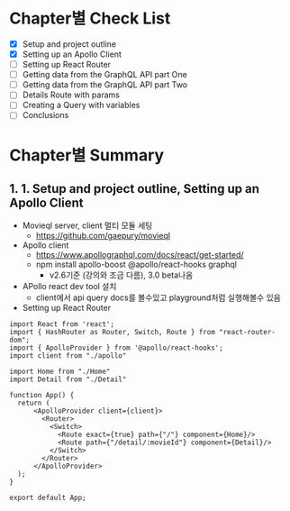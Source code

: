 # Chapter별 Check List
- [x] Setup and project outline
- [x] Setting up an Apollo Client
- [ ] Setting up React Router
- [ ] Getting data from the GraphQL API part One
- [ ] Getting data from the GraphQL API part Two
- [ ] Details Route with params
- [ ] Creating a Query with variables
- [ ] Conclusions

# Chapter별 Summary
## 1. 1. Setup and project outline, Setting up an Apollo Client
* Movieql server, client 멀티 모듈 세팅
   * https://github.com/gaepury/movieql
* Apollo client
   * https://www.apollographql.com/docs/react/get-started/
   * npm install apollo-boost @apollo/react-hooks graphql
      * v2.6기준 (강의와 조금 다름), 3.0 beta나옴
* APollo react dev tool 설치
   * client에서 api query docs를 볼수있고 playground처럼 실행해볼수 있음
* Setting up React Router
```
import React from 'react';
import { HashRouter as Router, Switch, Route } from "react-router-dom";
import { ApolloProvider } from '@apollo/react-hooks';
import client from "./apollo"

import Home from "./Home"
import Detail from "./Detail"

function App() {
  return (
      <ApolloProvider client={client}>
        <Router>
          <Switch>
            <Route exact={true} path={"/"} component={Home}/>
            <Route path={"/detail/:movieId"} component={Detail}/>
          </Switch>
        </Router>
      </ApolloProvider>
  );
}

export default App;
```

